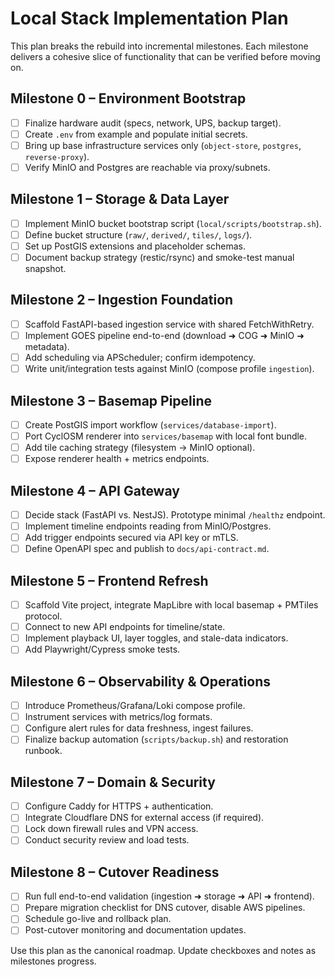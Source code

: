 # Local Stack Implementation Plan

This plan breaks the rebuild into incremental milestones. Each milestone delivers a cohesive slice of functionality that can be verified before moving on.

## Milestone 0 – Environment Bootstrap
- [ ] Finalize hardware audit (specs, network, UPS, backup target).
- [ ] Create `.env` from example and populate initial secrets.
- [ ] Bring up base infrastructure services only (`object-store`, `postgres`, `reverse-proxy`).
- [ ] Verify MinIO and Postgres are reachable via proxy/subnets.

## Milestone 1 – Storage & Data Layer
- [ ] Implement MinIO bucket bootstrap script (`local/scripts/bootstrap.sh`).
- [ ] Define bucket structure (`raw/`, `derived/`, `tiles/`, `logs/`).
- [ ] Set up PostGIS extensions and placeholder schemas.
- [ ] Document backup strategy (restic/rsync) and smoke-test manual snapshot.

## Milestone 2 – Ingestion Foundation
- [ ] Scaffold FastAPI-based ingestion service with shared FetchWithRetry.
- [ ] Implement GOES pipeline end-to-end (download ➜ COG ➜ MinIO ➜ metadata).
- [ ] Add scheduling via APScheduler; confirm idempotency.
- [ ] Write unit/integration tests against MinIO (compose profile `ingestion`).

## Milestone 3 – Basemap Pipeline
- [ ] Create PostGIS import workflow (`services/database-import`).
- [ ] Port CyclOSM renderer into `services/basemap` with local font bundle.
- [ ] Add tile caching strategy (filesystem → MinIO optional).
- [ ] Expose renderer health + metrics endpoints.

## Milestone 4 – API Gateway
- [ ] Decide stack (FastAPI vs. NestJS). Prototype minimal `/healthz` endpoint.
- [ ] Implement timeline endpoints reading from MinIO/Postgres.
- [ ] Add trigger endpoints secured via API key or mTLS.
- [ ] Define OpenAPI spec and publish to `docs/api-contract.md`.

## Milestone 5 – Frontend Refresh
- [ ] Scaffold Vite project, integrate MapLibre with local basemap + PMTiles protocol.
- [ ] Connect to new API endpoints for timeline/state.
- [ ] Implement playback UI, layer toggles, and stale-data indicators.
- [ ] Add Playwright/Cypress smoke tests.

## Milestone 6 – Observability & Operations
- [ ] Introduce Prometheus/Grafana/Loki compose profile.
- [ ] Instrument services with metrics/log formats.
- [ ] Configure alert rules for data freshness, ingest failures.
- [ ] Finalize backup automation (`scripts/backup.sh`) and restoration runbook.

## Milestone 7 – Domain & Security
- [ ] Configure Caddy for HTTPS + authentication.
- [ ] Integrate Cloudflare DNS for external access (if required).
- [ ] Lock down firewall rules and VPN access.
- [ ] Conduct security review and load tests.

## Milestone 8 – Cutover Readiness
- [ ] Run full end-to-end validation (ingestion ➜ storage ➜ API ➜ frontend).
- [ ] Prepare migration checklist for DNS cutover, disable AWS pipelines.
- [ ] Schedule go-live and rollback plan.
- [ ] Post-cutover monitoring and documentation updates.

Use this plan as the canonical roadmap. Update checkboxes and notes as milestones progress.

